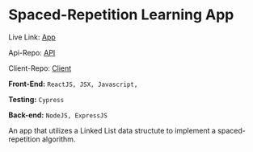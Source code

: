 # Spaced-Repetition Learning App

Live Link: [App](https://spaced-repetition-client-master-7s40q8tnz-nlomba1thinkful.vercel.app/register 'App')

Api-Repo: [API](https://github.com/nlomba1thinkful/Spaced-Repetition-Server-master 'API')

Client-Repo: [Client](https://github.com/nlomba1thinkful/Spaced-Repetition-Client-master 'Client ')

**Front-End:** `ReactJS, JSX, Javascript,`

**Testing:** `Cypress`

**Back-end:** `NodeJS, ExpressJS`

An app that utilizes a Linked List data structute to implement a spaced-repetition algorithm.
